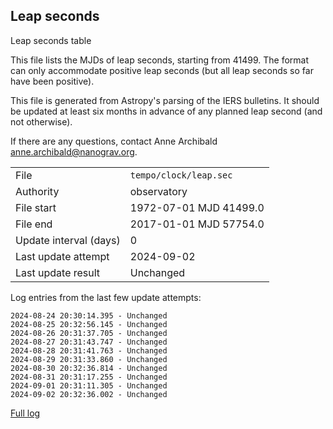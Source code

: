 
## Leap seconds

Leap seconds table

This file lists the MJDs of leap seconds, starting from 41499.
The format can only accommodate positive leap seconds (but all
leap seconds so far have been positive).

This file is generated from Astropy's parsing of the IERS
bulletins. It should be updated at least six months in advance
of any planned leap second (and not otherwise).

If there are any questions, contact Anne Archibald
<anne.archibald@nanograv.org>.

|     |     |
|:--- |:--- |
| File | `tempo/clock/leap.sec` |
| Authority | observatory |
| File start | 1972-07-01 MJD 41499.0 |
| File end | 2017-01-01 MJD 57754.0 |
| Update interval (days) | 0 |
| Last update attempt | 2024-09-02 |
| Last update result | Unchanged |

Log entries from the last few update attempts:
```
2024-08-24 20:30:14.395 - Unchanged
2024-08-25 20:32:56.145 - Unchanged
2024-08-26 20:31:37.705 - Unchanged
2024-08-27 20:31:43.747 - Unchanged
2024-08-28 20:31:41.763 - Unchanged
2024-08-29 20:31:33.860 - Unchanged
2024-08-30 20:32:36.814 - Unchanged
2024-08-31 20:31:17.255 - Unchanged
2024-09-01 20:31:11.305 - Unchanged
2024-09-02 20:32:36.002 - Unchanged
```
[Full log](https://raw.githubusercontent.com/ipta/pulsar-clock-corrections/main/log/tempo/clock/leap.sec.log)
